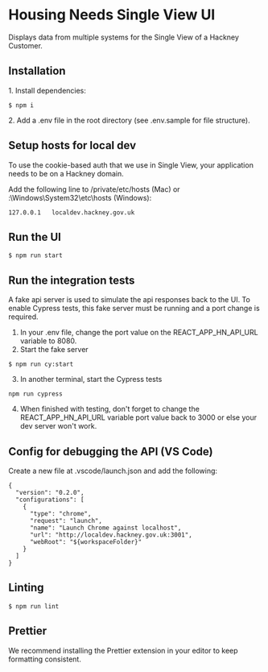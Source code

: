 # Housing Needs Single View UI

Displays data from multiple systems for the Single View of a Hackney Customer.

## Installation

1\. Install dependencies:

```
$ npm i
```

2\. Add a .env file in the root directory (see .env.sample for file structure).

## Setup hosts for local dev

To use the cookie-based auth that we use in Single View, your application needs to be on a Hackney domain.

Add the following line to /private/etc/hosts (Mac) or :\Windows\System32\etc\hosts (Windows):

```
127.0.0.1	localdev.hackney.gov.uk
```

## Run the UI

```
$ npm run start
```

## Run the integration tests

A fake api server is used to simulate the api responses back to the UI. To enable Cypress tests, this fake server must be running and a port change is required.

1. In your .env file, change the port value on the REACT_APP_HN_API_URL variable to 8080.
2. Start the fake server

```
$ npm run cy:start
```

3. In another terminal, start the Cypress tests

```
npm run cypress
```

4. When finished with testing, don't forget to change the
   REACT_APP_HN_API_URL variable port value back to 3000 or else your dev server won't work.

## Config for debugging the API (VS Code)

Create a new file at .vscode/launch.json and add the following:

```
{
  "version": "0.2.0",
  "configurations": [
    {
      "type": "chrome",
      "request": "launch",
      "name": "Launch Chrome against localhost",
      "url": "http://localdev.hackney.gov.uk:3001",
      "webRoot": "${workspaceFolder}"
    }
  ]
}
```

## Linting

```
$ npm run lint
```

## Prettier

We recommend installing the Prettier extension in your editor to keep formatting consistent.
